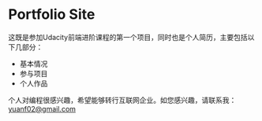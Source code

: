 # Portfolio Site


这既是参加Udacity前端进阶课程的第一个项目，同时也是个人简历，主要包括以下几部分：

* 基本情况
* 参与项目
* 个人作品

个人对编程很感兴趣，希望能够转行互联网企业。如您感兴趣，请联系我：yuanf02@gmail.com




